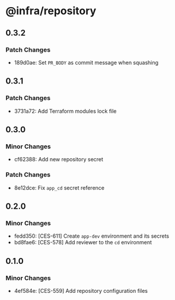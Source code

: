 # @infra/repository

## 0.3.2

### Patch Changes

- 189d0ae: Set `PR_BODY` as commit message when squashing

## 0.3.1

### Patch Changes

- 3731a72: Add Terraform modules lock file

## 0.3.0

### Minor Changes

- cf62388: Add new repository secret

### Patch Changes

- 8e12dce: Fix `app_cd` secret reference

## 0.2.0

### Minor Changes

- fedd350: [CES-611] Create `app-dev` environment and its secrets
- bd8fae6: [CES-578] Add reviewer to the `cd` environment

## 0.1.0

### Minor Changes

- 4ef584e: [CES-559] Add repository configuration files
